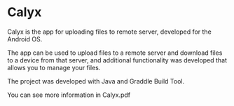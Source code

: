 # Calyx
 
Calyx is the app for uploading files to remote server, developed for the Android OS.

The app can be used to upload files to a remote server and download files to a device from that server, and
additional functionality was developed that allows you to manage your files.

The project was developed with Java and Graddle Build Tool.

You can see more information in Calyx.pdf
